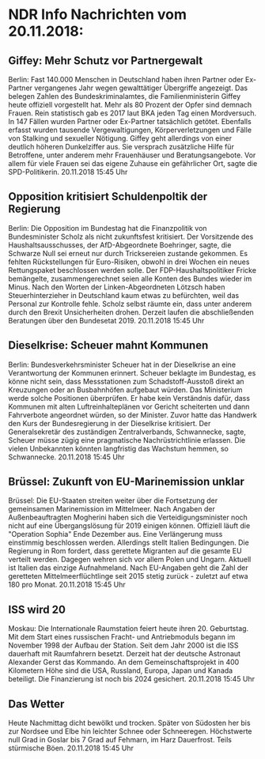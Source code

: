 # NDR Info Nachrichten vom 20.11.2018:


## Giffey: Mehr Schutz vor Partnergewalt
Berlin: Fast 140.000 Menschen in Deutschland haben ihren Partner oder Ex-Partner vergangenes Jahr wegen gewalttätiger Übergriffe angezeigt. Das belegen Zahlen des Bundeskriminalamtes, die Familienministerin Giffey heute offiziell vorgestellt hat. Mehr als 80 Prozent der Opfer sind demnach Frauen. Rein statistisch gab es 2017 laut BKA jeden Tag einen Mordversuch. In 147 Fällen wurden Partner oder Ex-Partner tatsächlich getötet. Ebenfalls erfasst wurden tausende Vergewaltigungen, Körperverletzungen und Fälle von Stalking und sexueller Nötigung. Giffey geht allerdings von einer deutlich höheren Dunkelziffer aus. Sie versprach zusätzliche Hilfe für Betroffene, unter anderem mehr Frauenhäuser und Beratungsangebote. Vor allem für viele Frauen sei das eigene Zuhause ein gefährlicher Ort, sagte die SPD-Politikerin. 20.11.2018 15:45 Uhr 

## Opposition kritisiert Schuldenpoltik der Regierung
Berlin: Die Opposition im Bundestag hat die Finanzpolitik von Bundesminister Scholz als nicht zukunftsfest kritisiert. Der Vorsitzende des Haushaltsausschusses, der AfD-Abgeordnete Boehringer, sagte, die Schwarze Null sei erneut nur durch Tricksereien zustande gekommen. Es fehlten Rückstellungen für Euro-Risiken, obwohl in drei Wochen ein neues Rettungspaket beschlossen werden solle. Der FDP-Haushaltspolitiker Fricke bemängelte, zusammengerechnet seien alle Konten des Bundes wieder im Minus. Nach den Worten der Linken-Abgeordneten Lötzsch haben Steuerhinterzieher in Deutschland kaum etwas zu befürchten, weil das Personal zur Kontrolle fehle. Scholz selbst räumte ein, dass unter anderem durch den Brexit Unsicherheiten drohen. Derzeit laufen die abschließenden Beratungen über den Bundesetat 2019. 20.11.2018 15:45 Uhr 

## Dieselkrise: Scheuer mahnt Kommunen
Berlin: Bundesverkehrsminister Scheuer hat in der Dieselkrise an eine Verantwortung der Kommunen erinnert. Scheuer beklagte im Bundestag, es könne nicht sein, dass Messstationen zum Schadstoff-Ausstoß direkt an Kreuzungen oder an Busbahnhöfen aufgebaut würden. Das Ministerium werde solche Positionen überprüfen. Er habe kein Verständnis dafür, dass Kommunen mit alten Luftreinhalteplänen vor Gericht scheiterten und dann Fahrverbote angeordnet würden, so der Minister. Zuvor hatte das Handwerk den Kurs der Bundesregierung in der Dieselkrise kritisiert. Der Generalsekretär des zuständigen Zentralverbands, Schwannecke, sagte, Scheuer müsse zügig eine pragmatische Nachrüstrichtlinie erlassen. Die vielen Unbekannten könnten langfristig das Wachstum hemmen, so Schwannecke. 20.11.2018 15:45 Uhr 

## Brüssel: Zukunft von EU-Marinemission unklar
Brüssel: Die EU-Staaten streiten weiter über die Fortsetzung der gemeinsamen Marinemission im Mittelmeer. Nach Angaben der Außenbeauftragten Mogherini haben sich die Verteidigungsminister noch nicht auf eine Übergangslösung für 2019 einigen können. Offiziell läuft die "Operation Sophia" Ende Dezember aus. Eine Verlängerung muss einstimmig beschlossen werden. Allerdings stellt Italien Bedingungen. Die Regierung in Rom fordert, dass gerettete Migranten auf die gesamte EU verteilt werden. Dagegen wehren sich vor allem Polen und Ungarn. Aktuell ist Italien das einzige Aufnahmeland. Nach EU-Angaben geht die Zahl der geretteten Mittelmeerflüchtlinge seit 2015 stetig zurück - zuletzt auf etwa 180 pro Monat. 20.11.2018 15:45 Uhr 

## ISS wird 20
Moskau: Die Internationale Raumstation feiert heute ihren 20. Geburtstag. Mit dem Start eines russischen Fracht- und Antriebmoduls begann im November 1998 der Aufbau der Station. Seit dem Jahr 2000 ist die ISS dauerhaft mit Raumfahrern besetzt. Derzeit hat der deutsche Astronaut Alexander Gerst das Kommando. An dem Gemeinschaftsprojekt in 400 Kilometern Höhe sind die USA, Russland, Europa, Japan und Kanada beteiligt. Die Finanzierung ist noch bis 2024 gesichert. 20.11.2018 15:45 Uhr 

## Das Wetter
Heute Nachmittag dicht bewölkt und trocken. Später von Südosten her bis zur Nordsee und Elbe hin leichter Schnee oder Schneeregen. Höchstwerte null Grad in Goslar bis 7 Grad auf Fehmarn, im Harz Dauerfrost. Teils stürmische Böen. 20.11.2018 15:45 Uhr 
